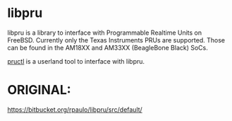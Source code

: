 libpru
======

libpru is a library to interface with Programmable Realtime Units on
FreeBSD.  Currently only the Texas Instruments PRUs are supported.
Those can be found in the AM18XX and AM33XX (BeagleBone Black) SoCs.

[pructl](https://bitbucket.org/rpaulo/pructl) is a userland tool to
interface with libpru.

ORIGINAL:
=========
https://bitbucket.org/rpaulo/libpru/src/default/

